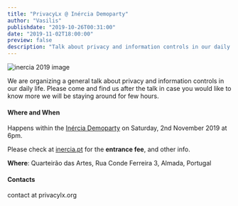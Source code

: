 ```yaml
---
title: "PrivacyLx @ Inércia Demoparty"
author: "Vasilis"
publishdate: "2019-10-26T00:31:00"
date: "2019-11-02T18:00:00"
preview: false
description: "Talk about privacy and information controls in our daily life"
---
```


![inercia 2019 image](/img/inercia2019.png)

We are organizing a general talk about privacy and information controls in our
daily life. Please come and find us after the talk in case you would like to
know more we will be staying around for few hours.

#### Where and When

Happens within the [Inércia Demoparty](https://inercia.pt/) on Saturday, 2nd November 2019 at 6pm.

Please check at [inercia.pt](https://inercia.pt) for the **entrance fee**, and
other info.

**Where**: Quarteirão das Artes, Rua Conde Ferreira 3, Almada, Portugal

#### Contacts

contact at privacylx.org
